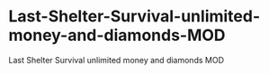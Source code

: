 # Last-Shelter-Survival-unlimited-money-and-diamonds-MOD
Last Shelter Survival unlimited money and diamonds MOD
